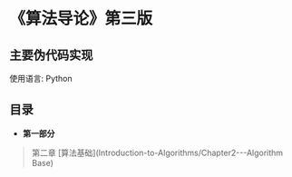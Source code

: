 # 《算法导论》第三版
## 主要伪代码实现
使用语言: Python

## 目录
+ **第一部分**
> 第二章 [算法基础](Introduction-to-Algorithms/Chapter2---Algorithm Base)
